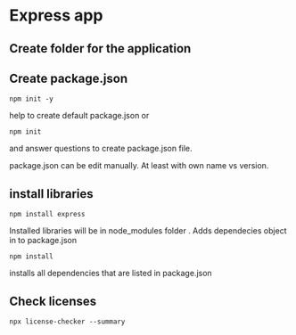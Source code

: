 # Express app 

## Create folder for the application

## Create package.json


``` shell 
npm init -y
```
help to create default package.json
or 

```shell 
npm init 
``` 

and answer questions to create package.json file. 

package.json can be edit manually. At least with own name vs version. 

## install libraries

```shell 
npm install express 
```
Installed libraries will be in node_modules folder . 
Adds dependecies object in to package.json

```shell
npm install
```

installs all dependencies that are listed in package.json


## Check licenses

```shell 
npx license-checker --summary 
``` 


